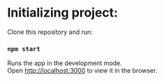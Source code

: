 # Initializing project:

Clone this repository and run:

### `npm start`

Runs the app in the development mode.\
Open [http://localhost:3000](http://localhost:3000) to view it in the browser.